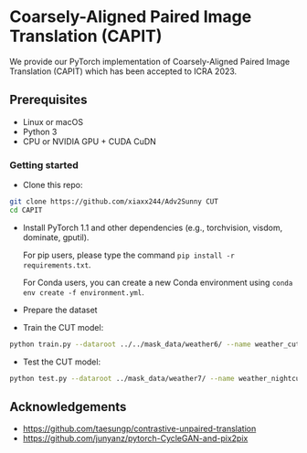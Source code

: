 # Coarsely-Aligned Paired Image Translation (CAPIT)

We provide our PyTorch implementation of Coarsely-Aligned Paired Image Translation (CAPIT) which has been accepted to ICRA 2023.

## Prerequisites
- Linux or macOS
- Python 3
- CPU or NVIDIA GPU + CUDA CuDN

### Getting started

- Clone this repo:
```bash
git clone https://github.com/xiaxx244/Adv2Sunny CUT
cd CAPIT
```

- Install PyTorch 1.1 and other dependencies (e.g., torchvision, visdom, dominate, gputil).

  For pip users, please type the command `pip install -r requirements.txt`.

  For Conda users,  you can create a new Conda environment using `conda env create -f environment.yml`.

- Prepare the dataset

- Train the CUT model:
```bash
python train.py --dataroot ../../mask_data/weather6/ --name weather_cutoriloc --CUT_mode CUT --display_id 0 --preprocess scale_width --load_size 512

```
- Test the CUT model:
```bash
python test.py --dataroot ../mask_data/weather7/ --name weather_nightcutrank --CUT_mode CUT --preprocess scale_width --load_size 512
```

## Acknowledgements
- https://github.com/taesungp/contrastive-unpaired-translation
- https://github.com/junyanz/pytorch-CycleGAN-and-pix2pix
